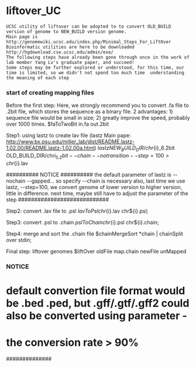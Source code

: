 # liftover_UC
	UCSC utility of liftover can be adopted to to convert OLD_BUILD version of genome to NEW_BUILD version genome.
	Main page is http://genomewiki.ucsc.edu/index.php/Minimal_Steps_For_LiftOver
	Bioinformatic utilities are here to be downloaded http://hgdownload.cse.ucsc.edu/admin/exe/
	The following steps have already been gone through once in the work of lab member Yang Lv's graduate paper, and succeed!
	Some steps may be further explored or understood, for this time, our time is limited, so we didn't not spend too much time 	understanding the meaning of each step

### start of creating mapping files ###
Before the first step:
	Here, we strongly recommend you to convert .fa file to .2bit file, which stores the sequence as a binary file.
	2 advantages:
		1) sequence file would be small in size;
		2) greatly improve the speed, probably over 1000 times.
	$faToTwoBit in.fa  out.2bit

Step1: using lastz to create lav file
	(lastz Main pape: http://www.bx.psu.edu/miller_lab/dist/README.lastz-1.02.00/README.lastz-1.02.00a.html)
	$lastz NEW_BUILD_DIR/chr${i}_6.2bit OLD_BUILD_DIR/chr${i}_5.2bit --chain --notransition --step=100 > chr${i}.lav

########## NOTICE ##########
the default parameter of lastz is --nochain --gapped... so specify --chain is necessary
also, last time we use lastz, --step=100, we convert genome of lower version to higher version, little in difference.
next time, maybe still have to adjust the parameter of the step
############################

Step2: convert .lav file to .psl
	$lavToPsl chr${i}.lav chr${i}.psl;

Step3: convert .psl to .chain
	$pslToChain chr${i}.psl chr${i}.chain;

Step4: merge and sort the .chain file
	$chainMergeSort *chain | chainSplit over stdin;

Final step: liftover genomes
	$liftOver oldFile map.chain newFile unMapped

### NOTICE ###
# default convertion file format would be .bed .ped, but .gff/.gtf/.gff2 could also be converted using parameter -
# the conversion rate > 90%
##############
